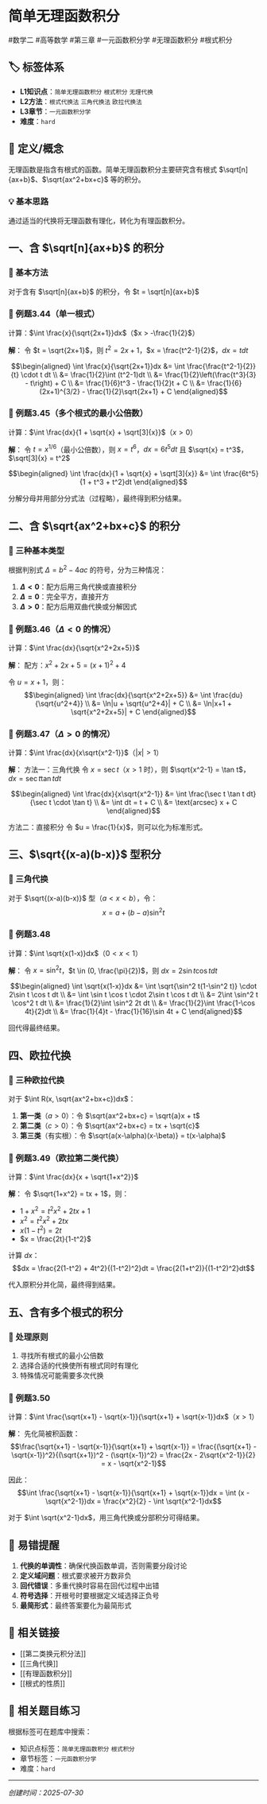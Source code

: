 # 简单无理函数积分

#数学二 #高等数学 #第三章 #一元函数积分学 #无理函数积分 #根式积分

## 🏷️ 标签体系
- **L1知识点**：`简单无理函数积分` `根式积分` `无理代换`
- **L2方法**：`根式代换法` `三角代换法` `欧拉代换法`
- **L3章节**：`一元函数积分学`
- **难度**：`hard`

## 📖 定义/概念

无理函数是指含有根式的函数。简单无理函数积分主要研究含有根式 $\sqrt[n]{ax+b}$、$\sqrt{ax^2+bx+c}$ 等的积分。

### 💡 基本思路
通过适当的代换将无理函数有理化，转化为有理函数积分。

## 一、含 $\sqrt[n]{ax+b}$ 的积分

### 🔑 基本方法

对于含有 $\sqrt[n]{ax+b}$ 的积分，令 $t = \sqrt[n]{ax+b}$

### 📐 例题3.44（单一根式）
计算：$\int \frac{x}{\sqrt{2x+1}}dx$（$x > -\frac{1}{2}$）

**解**：
令 $t = \sqrt{2x+1}$，则 $t^2 = 2x+1$，$x = \frac{t^2-1}{2}$，$dx = t dt$

$$\begin{aligned}
\int \frac{x}{\sqrt{2x+1}}dx &= \int \frac{\frac{t^2-1}{2}}{t} \cdot t dt \\
&= \frac{1}{2}\int (t^2-1)dt \\
&= \frac{1}{2}\left(\frac{t^3}{3} - t\right) + C \\
&= \frac{1}{6}t^3 - \frac{1}{2}t + C \\
&= \frac{1}{6}(2x+1)^{3/2} - \frac{1}{2}\sqrt{2x+1} + C
\end{aligned}$$

### 📐 例题3.45（多个根式的最小公倍数）
计算：$\int \frac{dx}{1 + \sqrt{x} + \sqrt[3]{x}}$（$x > 0$）

**解**：
令 $t = x^{1/6}$（最小公倍数），则 $x = t^6$，$dx = 6t^5 dt$
且 $\sqrt{x} = t^3$，$\sqrt[3]{x} = t^2$

$$\begin{aligned}
\int \frac{dx}{1 + \sqrt{x} + \sqrt[3]{x}} &= \int \frac{6t^5}{1 + t^3 + t^2}dt
\end{aligned}$$

分解分母并用部分分式法（过程略），最终得到积分结果。

## 二、含 $\sqrt{ax^2+bx+c}$ 的积分

### 🔑 三种基本类型

根据判别式 $\Delta = b^2 - 4ac$ 的符号，分为三种情况：

1. **$\Delta < 0$**：配方后用三角代换或直接积分
2. **$\Delta = 0$**：完全平方，直接开方
3. **$\Delta > 0$**：配方后用双曲代换或分解因式

### 📐 例题3.46（$\Delta < 0$ 的情况）
计算：$\int \frac{dx}{\sqrt{x^2+2x+5}}$

**解**：
配方：$x^2+2x+5 = (x+1)^2 + 4$

令 $u = x+1$，则：
$$\begin{aligned}
\int \frac{dx}{\sqrt{x^2+2x+5}} &= \int \frac{du}{\sqrt{u^2+4}} \\
&= \ln|u + \sqrt{u^2+4}| + C \\
&= \ln|x+1 + \sqrt{x^2+2x+5}| + C
\end{aligned}$$

### 📐 例题3.47（$\Delta > 0$ 的情况）
计算：$\int \frac{dx}{x\sqrt{x^2-1}}$（$|x| > 1$）

**解**：
方法一：三角代换
令 $x = \sec t$（$x > 1$ 时），则 $\sqrt{x^2-1} = \tan t$，$dx = \sec t \tan t dt$

$$\begin{aligned}
\int \frac{dx}{x\sqrt{x^2-1}} &= \int \frac{\sec t \tan t dt}{\sec t \cdot \tan t} \\
&= \int dt = t + C \\
&= \text{arcsec} x + C
\end{aligned}$$

方法二：直接积分
令 $u = \frac{1}{x}$，则可以化为标准形式。

## 三、$\sqrt{(x-a)(b-x)}$ 型积分

### 🔑 三角代换

对于 $\sqrt{(x-a)(b-x)}$ 型（$a < x < b$），令：
$$x = a + (b-a)\sin^2 t$$

### 📐 例题3.48
计算：$\int \sqrt{x(1-x)}dx$（$0 < x < 1$）

**解**：
令 $x = \sin^2 t$，$t \in (0, \frac{\pi}{2})$，则 $dx = 2\sin t \cos t dt$

$$\begin{aligned}
\int \sqrt{x(1-x)}dx &= \int \sqrt{\sin^2 t(1-\sin^2 t)} \cdot 2\sin t \cos t dt \\
&= \int \sin t \cos t \cdot 2\sin t \cos t dt \\
&= 2\int \sin^2 t \cos^2 t dt \\
&= \frac{1}{2}\int \sin^2 2t dt \\
&= \frac{1}{2}\int \frac{1-\cos 4t}{2}dt \\
&= \frac{1}{4}t - \frac{1}{16}\sin 4t + C
\end{aligned}$$

回代得最终结果。

## 四、欧拉代换

### 🔑 三种欧拉代换

对于 $\int R(x, \sqrt{ax^2+bx+c})dx$：

1. **第一类**（$a > 0$）：令 $\sqrt{ax^2+bx+c} = \sqrt{a}x + t$
2. **第二类**（$c > 0$）：令 $\sqrt{ax^2+bx+c} = tx + \sqrt{c}$
3. **第三类**（有实根）：令 $\sqrt{a(x-\alpha)(x-\beta)} = t(x-\alpha)$

### 📐 例题3.49（欧拉第二类代换）
计算：$\int \frac{dx}{x + \sqrt{1+x^2}}$

**解**：
令 $\sqrt{1+x^2} = tx + 1$，则：
- $1+x^2 = t^2x^2 + 2tx + 1$
- $x^2 = t^2x^2 + 2tx$
- $x(1-t^2) = 2t$
- $x = \frac{2t}{1-t^2}$

计算 $dx$：
$$dx = \frac{2(1-t^2) + 4t^2}{(1-t^2)^2}dt = \frac{2(1+t^2)}{(1-t^2)^2}dt$$

代入原积分并化简，最终得到结果。

## 五、含有多个根式的积分

### 🔑 处理原则

1. 寻找所有根式的最小公倍数
2. 选择合适的代换使所有根式同时有理化
3. 特殊情况可能需要多次代换

### 📐 例题3.50
计算：$\int \frac{\sqrt{x+1} - \sqrt{x-1}}{\sqrt{x+1} + \sqrt{x-1}}dx$（$x > 1$）

**解**：
先化简被积函数：
$$\frac{\sqrt{x+1} - \sqrt{x-1}}{\sqrt{x+1} + \sqrt{x-1}} = \frac{(\sqrt{x+1} - \sqrt{x-1})^2}{(\sqrt{x+1})^2 - (\sqrt{x-1})^2} = \frac{2x - 2\sqrt{x^2-1}}{2} = x - \sqrt{x^2-1}$$

因此：
$$\int \frac{\sqrt{x+1} - \sqrt{x-1}}{\sqrt{x+1} + \sqrt{x-1}}dx = \int (x - \sqrt{x^2-1})dx = \frac{x^2}{2} - \int \sqrt{x^2-1}dx$$

对于 $\int \sqrt{x^2-1}dx$，用三角代换或分部积分可得结果。

## 🎯 易错提醒

1. **代换的单调性**：确保代换函数单调，否则需要分段讨论
2. **定义域问题**：根式要求被开方数非负
3. **回代错误**：多重代换时容易在回代过程中出错
4. **符号选择**：开根号时要根据定义域选择正负号
5. **最简形式**：最终答案要化为最简形式

## 🔗 相关链接
- [[第二类换元积分法]]
- [[三角代换]]
- [[有理函数积分]]
- [[根式的性质]]

## 🔗 相关题目练习
根据标签可在题库中搜索：
- 知识点标签：`简单无理函数积分` `根式积分`
- 章节标签：`一元函数积分学`
- 难度：`hard`

---
*创建时间：2025-07-30*
